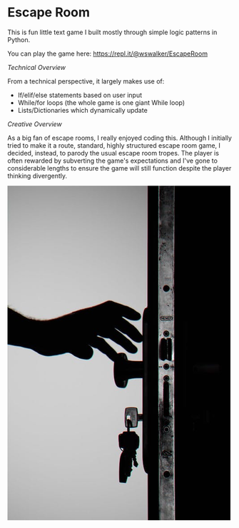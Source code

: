 # Escape Room

This is fun little text game I built mostly through simple logic patterns in Python.  

You can play the game here: https://repl.it/@wswalker/EscapeRoom

*Technical Overview*

From a technical perspective, it largely makes use of:
* If/elif/else statements based on user input
* While/for loops (the whole game is one giant While loop)
* Lists/Dictionaries which dynamically update

*Creative Overview*

As a big fan of escape rooms, I really enjoyed coding this.  Although I initially tried to make it a route, standard, highly structured escape room game, I decided, instead, to parody the usual escape room tropes.  The player is often rewarded by subverting the game's expectations and I've gone to considerable lengths to ensure the game will still function despite the player thinking divergently.


![Escape Room](escape_room.jpeg)
